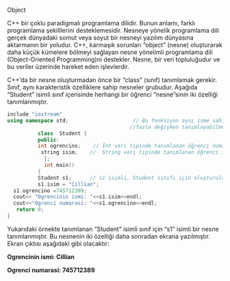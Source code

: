Object

C++ bir çoklu paradigmalı programlama dilidir. Bunun anlamı, farklı programlama şekilllerini desteklemesidir. Nesneye yönelik programlama dili gerçek dünyadaki somut veya soyut bir nesneyi yazılım dünyasına aktarmanın bir yoludur. C++, karmaşık sorunları “object” (nesne) oluşturarak daha küçük kümelere bölmeyi sağlayan nesne yönelimli programlama dili (Object-Oriented Programming)ni destekler. Nesne, bir veri topluluğudur ve bu veriler üzerinde hareket eden işlevlerdir.

C++’da bir nesne oluşturmadan önce bir “class” (sınıf) tanımlamak gerekir. Sınıf, aynı karakteristik özelliklere sahip nesneler grubudur. Aşağıda “Student” isimli sınıf içerisinde herhangi bir öğrenci “nesne”sinin iki özelliği tanımlanmıştır.
```cpp
include "iostream"
using namespace std;                     // Bu fonksiyon aynı isme sahip birden           
                                        //fazla değişken tanımlayabilmek için kullanılır.
          class  Student { 
          public: 
          int ogrencino;    // İnt veri tipinde tanımlanan öğrenci numarası
           string isim;    //  String veri tipinde tanımlanan öğrenci ismi
            }; 
            int main() 
          { 
          Student s1;      // s1 isimli, Student sınıfı için oluşturulan nesne 
          s1.isim = "Cillian";  
  s1.ogrencino =745712389;  
  cout<< "Ogrencinin ismi: "<<s1.isim<<endl;  
  cout<<"Ogrenci numarasi: "<<s1.ogrencino<<endl;
   return 0;  
}
```
Yukarıdaki örnekte tanımlanan “Student” isimli sınıf için “s1” isimli bir nesne tanımlanmıştır. Bu nesnenin iki özelliği daha sonradan ekrana yazılmıştır. Ekran çıktısı aşağıdaki gibi olacaktır:

**Ogrencinin ismi: Cillian**

**Ogrenci numarasi: 745712389**

